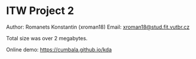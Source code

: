 # ITW Project 2

Author: Romanets Konstantin (xroman18)
Email: xroman18@stud.fit.vutbr.cz

Total size was over 2 megabytes.

Online demo: https://cumbala.github.io/kda